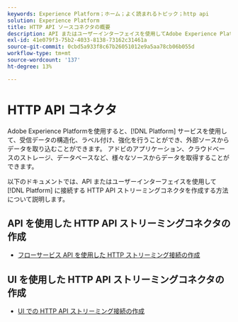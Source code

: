 ```yaml
---
keywords: Experience Platform；ホーム；よく読まれるトピック；http api
solution: Experience Platform
title: HTTP API ソースコネクタの概要
description: API またはユーザーインターフェイスを使用してAdobe Experience Platformに接続するストリーミングコネクタを作成する方法を説明します。
exl-id: 41e079f3-75b2-4033-8138-73162c31461a
source-git-commit: 0cbd5a933f8c67b26051012e9a5aa78cb06b055d
workflow-type: tm+mt
source-wordcount: '137'
ht-degree: 13%

---
```


# HTTP API コネクタ

Adobe Experience Platformを使用すると、[!DNL Platform] サービスを使用して、受信データの構造化、ラベル付け、強化を行うことができ、外部ソースからデータを取り込むことができます。 アドビのアプリケーション、クラウドベースのストレージ、データベースなど、様々なソースからデータを取得することができます。

以下のドキュメントでは、API またはユーザーインターフェイスを使用して [!DNL Platform] に接続する HTTP API ストリーミングコネクタを作成する方法について説明します。

## API を使用した HTTP API ストリーミングコネクタの作成

- [フローサービス API を使用した HTTP ストリーミング接続の作成](../../tutorials/api/create/streaming/http.md)

## UI を使用した HTTP API ストリーミングコネクタの作成

- [UI での HTTP API ストリーミング接続の作成](../../tutorials/ui/create/streaming/http.md)
